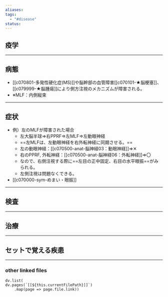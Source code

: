 ```yaml
---
aliases: 
tags:
  - "#disease"
status:
---
```

## 疫学
---
## 病態
- [[c070801-多発性硬化症(MS)]]や脳幹部の血管障害[[c070101-★脳梗塞]]、[[c079999-★脳腫瘍]]により側方注視のメカニズムが障害される。
- ※MLF：内側縦束
---
## 症状
- 例）左のMLFが障害された場合
	- 左大脳半球⇒右PPRF⇒左MLF⇒左動眼神経
	- ==左MLFは、左動眼神経を右外転神経に同期させる。==
	- 左の動眼神経：[[c070500-anat-脳神経03：動眼神経]]⇒✕
	- 右のPPRF, 外転神経：[[c070500-anat-脳神経06：外転神経]]⇒〇
	- なので、右側注視する際に==左目の正中固定、右目の水平眼振==がみられる。
	- 左側注視は問題なくできる。
- [[c070000-sym-めまい・眼振]]
---
## 検査
---
## 治療
---
## セットで覚える疾患
---
### other linked files
```dataviewjs
dv.list(
dv.pages(`[[${this.currentFilePath}]]`)
	.map(page => page.file.link))
```